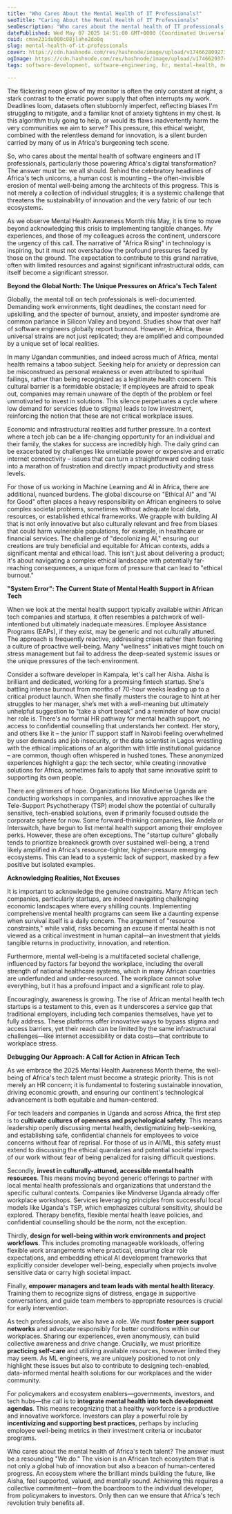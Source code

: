 ```yaml
---
title: "Who Cares About the Mental Health of IT Professionals?"
seoTitle: "Caring About the Mental Health of IT Professionals"
seoDescription: "Who cares about the mental health of IT professionals that are powering Africa's digital transformation?"
datePublished: Wed May 07 2025 14:51:00 GMT+0000 (Coordinated Universal Time)
cuid: cmae231du000c08jlaho2do0q
slug: mental-health-of-it-professionals
cover: https://cdn.hashnode.com/res/hashnode/image/upload/v1746628092731/22d9e8d2-8a1b-409f-a939-af858384723a.png
ogImage: https://cdn.hashnode.com/res/hashnode/image/upload/v1746629374944/7c38df3d-16a0-4c63-a514-a5543afe6d56.png
tags: software-development, software-engineering, hr, mental-health, mentalhealth-1, it-professionals

---
```


The flickering neon glow of my monitor is often the only constant at night, a stark contrast to the erratic power supply that often interrupts my work. Deadlines loom, datasets often stubbornly imperfect, reflecting biases I'm struggling to mitigate, and a familiar knot of anxiety tightens in my chest. Is this algorithm truly going to help, or would its flaws inadvertently harm the very communities we aim to serve? This pressure, this ethical weight, combined with the relentless demand for innovation, is a silent burden carried by many of us in Africa's burgeoning tech scene.

So, who cares about the mental health of software engineers and IT professionals, particularly those powering Africa's digital transformation? The answer must be: we all should. Behind the celebratory headlines of Africa's tech unicorns, a human cost is mounting – the often-invisible erosion of mental well-being among the architects of this progress. This is not merely a collection of individual struggles; it is a systemic challenge that threatens the sustainability of innovation and the very fabric of our tech ecosystems.

As we observe Mental Health Awareness Month this May, it is time to move beyond acknowledging this crisis to implementing tangible changes. My experiences, and those of my colleagues across the continent, underscore the urgency of this call. The narrative of "Africa Rising" in technology is inspiring, but it must not overshadow the profound pressures faced by those on the ground. The expectation to contribute to this grand narrative, often with limited resources and against significant infrastructural odds, can itself become a significant stressor.  

**Beyond the Global North: The Unique Pressures on Africa's Tech Talent**

Globally, the mental toll on tech professionals is well-documented. Demanding work environments, tight deadlines, the constant need for upskilling, and the specter of burnout, anxiety, and imposter syndrome are common parlance in Silicon Valley and beyond. Studies show that over half of software engineers globally report burnout. However, in Africa, these universal strains are not just replicated; they are amplified and compounded by a unique set of local realities.  

In many Ugandan communities, and indeed across much of Africa, mental health remains a taboo subject. Seeking help for anxiety or depression can be misconstrued as personal weakness or even attributed to spiritual failings, rather than being recognized as a legitimate health concern. This cultural barrier is a formidable obstacle; if employees are afraid to speak out, companies may remain unaware of the depth of the problem or feel unmotivated to invest in solutions. This silence perpetuates a cycle where low demand for services (due to stigma) leads to low investment, reinforcing the notion that these are not critical workplace issues.  

Economic and infrastructural realities add further pressure. In a context where a tech job can be a life-changing opportunity for an individual and their family, the stakes for success are incredibly high. The daily grind can be exacerbated by challenges like unreliable power or expensive and erratic internet connectivity – issues that can turn a straightforward coding task into a marathon of frustration and directly impact productivity and stress levels.  

For those of us working in Machine Learning and AI in Africa, there are additional, nuanced burdens. The global discourse on "Ethical AI" and "AI for Good" often places a heavy responsibility on African engineers to solve complex societal problems, sometimes without adequate local data, resources, or established ethical frameworks. We grapple with building AI that is not only innovative but also culturally relevant and free from biases that could harm vulnerable populations, for example, in healthcare or financial services. The challenge of "decolonizing AI," ensuring our creations are truly beneficial and equitable for African contexts, adds a significant mental and ethical load. This isn't just about delivering a product; it's about navigating a complex ethical landscape with potentially far-reaching consequences, a unique form of pressure that can lead to "ethical burnout."  

**"System Error": The Current State of Mental Health Support in African Tech**

When we look at the mental health support typically available within African tech companies and startups, it often resembles a patchwork of well-intentioned but ultimately inadequate measures. Employee Assistance Programs (EAPs), if they exist, may be generic and not culturally attuned. The approach is frequently reactive, addressing crises rather than fostering a culture of proactive well-being. Many "wellness" initiatives might touch on stress management but fail to address the deep-seated systemic issues or the unique pressures of the tech environment.  

Consider a software developer in Kampala, let's call her Aisha. Aisha is brilliant and dedicated, working for a promising fintech startup. She's battling intense burnout from months of 70-hour weeks leading up to a critical product launch. When she finally musters the courage to hint at her struggles to her manager, she’s met with a well-meaning but ultimately unhelpful suggestion to "take a short break" and a reminder of how crucial her role is. There's no formal HR pathway for mental health support, no access to confidential counselling that understands her context. Her story, and others like it – the junior IT support staff in Nairobi feeling overwhelmed by user demands and job insecurity, or the data scientist in Lagos wrestling with the ethical implications of an algorithm with little institutional guidance – are common, though often whispered in hushed tones. These anonymized experiences highlight a gap: the tech sector, while creating innovative solutions for Africa, sometimes fails to apply that same innovative spirit to supporting its own people.  

There are glimmers of hope. Organizations like Mindverse Uganda are conducting workshops in companies, and innovative approaches like the Tele-Support Psychotherapy (TSP) model show the potential of culturally sensitive, tech-enabled solutions, even if primarily focused outside the corporate sphere for now. Some forward-thinking companies, like Andela or Interswitch, have begun to list mental health support among their employee perks. However, these are often exceptions. The "startup culture" globally tends to prioritize breakneck growth over sustained well-being, a trend likely amplified in Africa's resource-tighter, higher-pressure emerging ecosystems. This can lead to a systemic lack of support, masked by a few positive but isolated examples.  

**Acknowledging Realities, Not Excuses**

It is important to acknowledge the genuine constraints. Many African tech companies, particularly startups, are indeed navigating challenging economic landscapes where every shilling counts. Implementing comprehensive mental health programs can seem like a daunting expense when survival itself is a daily concern. The argument of "resource constraints," while valid, risks becoming an excuse if mental health is not viewed as a critical investment in human capital—an investment that yields tangible returns in productivity, innovation, and retention.  

Furthermore, mental well-being is a multifaceted societal challenge, influenced by factors far beyond the workplace, including the overall strength of national healthcare systems, which in many African countries are underfunded and under-resourced. The workplace cannot solve everything, but it has a profound impact and a significant role to play.  

Encouragingly, awareness is growing. The rise of African mental health tech startups is a testament to this, even as it underscores a service gap that traditional employers, including tech companies themselves, have yet to fully address. These platforms offer innovative ways to bypass stigma and access barriers, yet their reach can be limited by the same infrastructural challenges—like internet accessibility or data costs—that contribute to workplace stress.  

**Debugging Our Approach: A Call for Action in African Tech**

As we embrace the 2025 Mental Health Awareness Month theme, the well-being of Africa's tech talent must become a strategic priority. This is not merely an HR concern; it is fundamental to fostering sustainable innovation, driving economic growth, and ensuring our continent's technological advancement is both equitable and human-centered.  

For tech leaders and companies in Uganda and across Africa, the first step is to **cultivate cultures of openness and psychological safety**. This means leadership openly discussing mental health, destigmatizing help-seeking, and establishing safe, confidential channels for employees to voice concerns without fear of reprisal. For those of us in AI/ML, this safety must extend to discussing the ethical quandaries and potential societal impacts of our work without fear of being penalized for raising difficult questions.  

Secondly, **invest in culturally-attuned, accessible mental health resources**. This means moving beyond generic offerings to partner with local mental health professionals and organizations that understand the specific cultural contexts. Companies like Mindverse Uganda already offer workplace workshops. Services leveraging principles from successful local models like Uganda's TSP, which emphasizes cultural sensitivity, should be explored. Therapy benefits, flexible mental health leave policies, and confidential counselling should be the norm, not the exception.  

Thirdly, **design for well-being within work environments and project workflows**. This includes promoting manageable workloads, offering flexible work arrangements where practical, ensuring clear role expectations, and embedding ethical AI development frameworks that explicitly consider developer well-being, especially when projects involve sensitive data or carry high societal impact.  

Finally, **empower managers and team leads with mental health literacy**. Training them to recognize signs of distress, engage in supportive conversations, and guide team members to appropriate resources is crucial for early intervention.  

As tech professionals, we also have a role. We must **foster peer support networks** and advocate responsibly for better conditions within our workplaces. Sharing our experiences, even anonymously, can build collective awareness and drive change. Crucially, we must prioritize **practicing self-care** and utilizing available resources, however limited they may seem. As ML engineers, we are uniquely positioned to not only highlight these issues but also to contribute to designing tech-enabled, data-informed mental health solutions for our workplaces and the wider community.  

For policymakers and ecosystem enablers—governments, investors, and tech hubs—the call is to **integrate mental health into tech development agendas**. This means recognizing that a healthy workforce is a productive and innovative workforce. Investors can play a powerful role by **incentivizing and supporting best practices**, perhaps by including employee well-being metrics in their investment criteria or incubator programs.  

Who cares about the mental health of Africa's tech talent? The answer must be a resounding "We do." The vision is an African tech ecosystem that is not only a global hub of innovation but also a beacon of human-centered progress. An ecosystem where the brilliant minds building the future, like Aisha, feel supported, valued, and mentally sound. Achieving this requires a collective commitment—from the boardroom to the individual developer, from policymakers to investors. Only then can we ensure that Africa's tech revolution truly benefits all.